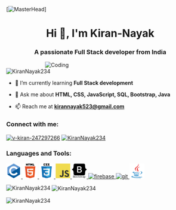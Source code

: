 [![MasterHead](https://camo.githubusercontent.com/a93031e8b1d874c7d1f76754c67db6530b3087117e7e5ca4dd9c0d903d53efaf/68747470733a2f2f7170682e6366322e71756f726163646e2e6e65742f6d61696e2d71696d672d6661376234626463336232663733653734396535633263363436643461653133)]

<h1 align="center">Hi 👋, I'm Kiran-Nayak</h1>
<h3 align="center">A passionate Full Stack developer from India</h3>

<img align="right" alt="Coding" width="400" src="https://media1.giphy.com/media/v1.Y2lkPTc5MGI3NjExbHZ6ajBqaTRsOTh2NW5xMnV3bHl4a2RxazZ0cXloZWl2enVmM3Y0eiZlcD12MV9naWZzX3NlYXJjaCZjdD1n/qgQUggAC3Pfv687qPC/giphy.gif">

<p align="left"> <img src="https://komarev.com/ghpvc/?username=KiranNayak234&label=Profile%20views&color=0e75b6&style=flat" alt="KiranNayak234" /> </p>

- 🌱 I’m currently learning **Full Stack development**

- 💬 Ask me about **HTML, CSS, JavaScript, SQL, Bootstrap, Java**

- 📫 Reach me at **kirannayak523@gmail.com**


<h3 align="left">Connect with me:</h3>
<p align="left">
<a href="https://www.linkedin.com/in/v-kiran-247297266" target="blank"><img align="center" src="https://raw.githubusercontent.com/rahuldkjain/github-profile-readme-generator/master/src/images/icons/Social/linked-in-alt.svg" alt="v-kiran-247297266" height="30" width="40" /></a>
<a href="https://www.hackerrank.com/kirannayak523" target="blank"><img align="center" src="https://raw.githubusercontent.com/rahuldkjain/github-profile-readme-generator/master/src/images/icons/Social/hackerrank.svg" alt="KiranNayak234" height="30" width="40" /></a>
</p>

<h3 align="left">Languages and Tools:</h3>
<p align="left">
<a href="https://www.cprogramming.com/" target="_blank" rel="noreferrer"> <img src="https://raw.githubusercontent.com/devicons/devicon/master/icons/c/c-original.svg" alt="c" width="40" height="40"/> </a>
<a href="https://www.w3.org/html/" target="_blank" rel="noreferrer"> <img src="https://raw.githubusercontent.com/devicons/devicon/master/icons/html5/html5-original-wordmark.svg" alt="html5" width="40" height="40"/> </a>
<a href="https://www.w3schools.com/css/" target="_blank" rel="noreferrer"> <img src="https://raw.githubusercontent.com/devicons/devicon/master/icons/css3/css3-original-wordmark.svg" alt="css3" width="40" height="40"/> </a> 
<a href="https://developer.mozilla.org/en-US/docs/Web/JavaScript" target="_blank" rel="noreferrer"> <img src="https://raw.githubusercontent.com/devicons/devicon/master/icons/javascript/javascript-original.svg" alt="javascript" width="40" height="40"/> </a>
<a href="https://getbootstrap.com" target="_blank" rel="noreferrer"> <img src="https://raw.githubusercontent.com/devicons/devicon/master/icons/bootstrap/bootstrap-plain-wordmark.svg" alt="bootstrap" width="40" height="40"/> </a> 
 <a href="https://firebase.google.com/" target="_blank" rel="noreferrer"> <img src="https://www.vectorlogo.zone/logos/firebase/firebase-icon.svg" alt="firebase" width="40" height="40"/> </a> 
<a href="https://git-scm.com/" target="_blank" rel="noreferrer"> <img src="https://www.vectorlogo.zone/logos/git-scm/git-scm-icon.svg" alt="git" width="40" height="40"/> </a> 
<a href="https://www.java.com" target="_blank" rel="noreferrer"> <img src="https://raw.githubusercontent.com/devicons/devicon/master/icons/java/java-original.svg" alt="java" width="40" height="40"/> </a>
 </p>

<p><img align="left" src="https://github-readme-stats.vercel.app/api/top-langs?username=KiranNayak234&show_icons=true&locale=en&layout=compact" alt="KiranNayak234" /></p>

<p>&nbsp;<img align="center" src="https://github-readme-stats.vercel.app/api?username=KiranNayak234&show_icons=true&locale=en" alt="KiranNayak234" /></p>

<p><img align="center" src="https://github-readme-streak-stats.herokuapp.com/?user=KiranNayak234&" alt="KiranNayak234" /></p>



